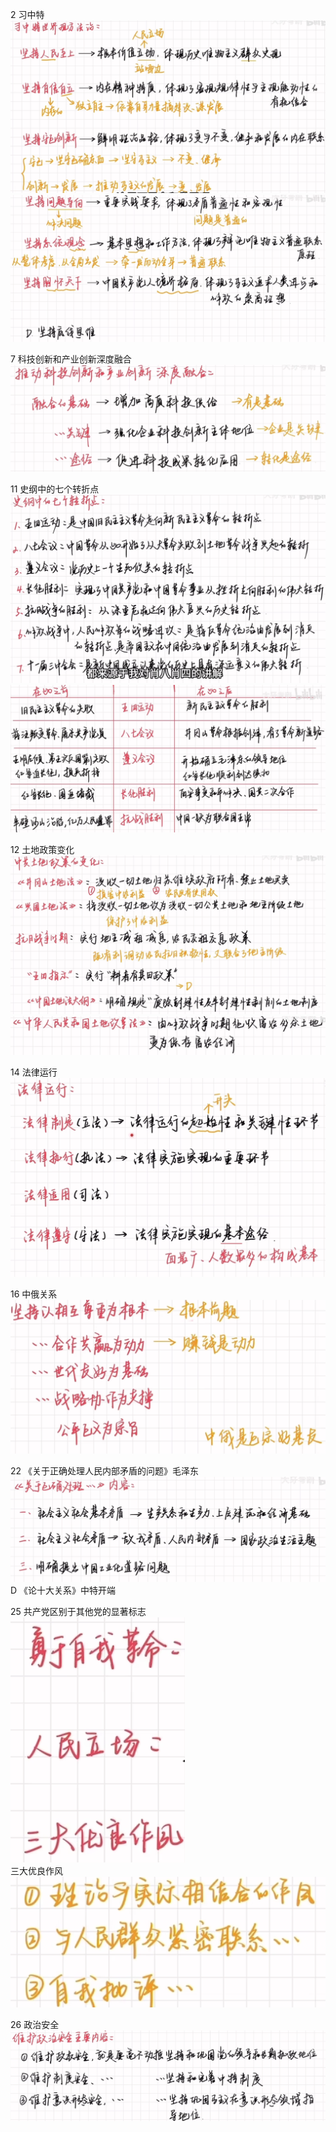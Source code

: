 2 习中特
![alt text](image.png)
![alt text](image-1.png)

7 科技创新和产业创新深度融合
![alt text](image-2.png)

11 史纲中的七个转折点
![alt text](image-3.png)
![alt text](image-4.png)

12 土地政策变化
![alt text](image-5.png)
![alt text](image-6.png)

14 法律运行
![alt text](image-7.png)

16 中俄关系
![alt text](image-11.png)

22 《关于正确处理人民内部矛盾的问题》毛泽东
![alt text](image-12.png)
D 《论十大关系》中特开端

25 共产党区别于其他党的显著标志  
![alt text](image-13.png)  
三大优良作风  
![alt text](image-14.png)

26 政治安全  
![alt text](image-15.png)